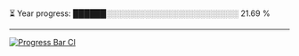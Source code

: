 
⏳ Year progress: ██████░░░░░░░░░░░░░░░░░░░░░░░░ 21.69 %

---

[![Progress Bar CI](https://github.com/thatoranzhevyy/thatoranzhevyy/actions/workflows/node.js.yml/badge.svg)](https://github.com/thatoranzhevyy/thatoranzhevyy/actions/workflows/node.js.yml)

